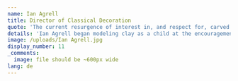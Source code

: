 ```yaml
---
name: Ian Agrell
title: Director of Classical Decoration
quote: 'The current resurgence of interest in, and respect for, carved ornamentation is inspiring. I look forward to continuing to develop this extraordinary art.'
details: 'Ian Agrell began modeling clay as a child at the encouragement of his parents. This love of working in three dimensions led him to first study woodcarving in 1961. Twenty years later, Ian was elected to the Master Carvers Association, a prestigious society of wood and stone carvers in the United Kingdom.'
image: /uploads/Ian Agrell.jpg
display_number: 11
_comments:
  image: file should be ~600px wide
lang: de
---
```

